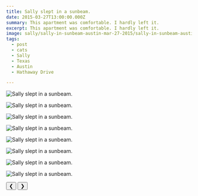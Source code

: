 ```yaml
---
title: Sally slept in a sunbeam.
date: 2015-03-27T13:00:00.000Z
summary: This apartment was comfortable. I hardly left it.
excerpt: This apartment was comfortable. I hardly left it.
image: sally/sally-in-sunbeam-austin-mar-27-2015/sally-in-sunbeam-austin-mar-27-2015-7.jpg
tags:
  - post 
  - cats 
  - Sally
  - Texas
  - Austin
  - Hathaway Drive

---
```


<div id="viewport">

![Sally slept in a sunbeam.](/static/img/sally/sally-in-sunbeam-austin-mar-27-2015/sally-in-sunbeam-austin-mar-27-2015-1.jpg "MSally slept in a sunbeam.")

![Sally slept in a sunbeam.](/static/img/sally/sally-in-sunbeam-austin-mar-27-2015/sally-in-sunbeam-austin-mar-27-2015-2.jpg "Sally slept in a sunbeam.")

![Sally slept in a sunbeam.](/static/img/sally/sally-in-sunbeam-austin-mar-27-2015/sally-in-sunbeam-austin-mar-27-2015-3.jpg "MSally slept in a sunbeam.")

![Sally slept in a sunbeam.](/static/img/sally/sally-in-sunbeam-austin-mar-27-2015/sally-in-sunbeam-austin-mar-27-2015-sallyrollingontable.jpg "Sally slept in a sunbeam.")

![Sally slept in a sunbeam.](/static/img/sally/sally-in-sunbeam-austin-mar-27-2015/sally-in-sunbeam-austin-mar-27-2015-4.jpg "Sally slept in a sunbeam.")

![Sally slept in a sunbeam.](/static/img/sally/sally-in-sunbeam-austin-mar-27-2015/sally-in-sunbeam-austin-mar-27-2015-5.jpg "Sally slept in a sunbeam.")

![Sally slept in a sunbeam.](/static/img/sally/sally-in-sunbeam-austin-mar-27-2015/sally-in-sunbeam-austin-mar-27-2015-6.jpg "MSally slept in a sunbeam.")

![Sally slept in a sunbeam.](/static/img/sally/sally-in-sunbeam-austin-mar-27-2015/sally-in-sunbeam-austin-mar-27-2015-7.jpg "Sally slept in a sunbeam.")

</div>
<div class="flex row-reverse space-between">
  <div id="caption"></div>
  <div class="prevnext-container">
    <button id="buttonPrevious">&#10094;</button>
    <button id="buttonNext">&#10095;</button>
  </div>
</div>


